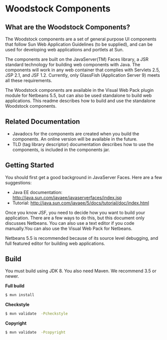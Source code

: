 # Woodstock Components

## What are the Woodstock Components?

The Woodstock components are a set of general purpose UI components
that follow Sun Web Application Guidelines (to be supplied), and can be
used for developing web applications and portlets at Sun.

The components are built on the JavaServer(TM) Faces library, a JSR standard
 technology for building web components with Java. The components will work in
 any web container that complies with Servlets 2.5, JSP 2.1, and JSF 1.2.
Currently, only GlassFish (Application Server 9) meets all these requirements.

The Woodstock components are available in the Visual Web Pack plugin module for
 Netbeans 5.5, but can also be used standalone to build web applications. This
 readme describes how to build and use the standalone Woodstock components.

## Related Documentation

 - Javadocs for the components are created when you build the
components. An online version will be available in the future.
 - TLD (tag library descriptor) documentation describes how to use the
 components, is included in the components jar.


## Getting Started

You should first get a good background in JavaServer Faces. Here are a few
 suggestions:

 - Java EE documentation: http://java.sun.com/javaee/javaserverfaces/index.jsp
 - Tutorial: http://java.sun.com/javaee/5/docs/tutorial/doc/index.html

Once you know JSF, you need to decide how you want to build your application.
 There are a few ways to do this, but this document only discusses Netbeans. You
 can also use a text editor if you code manually.You can also use the Visual
 Web Pack for Netbeans.

Netbeans 5.5 is recommended because of its source level debugging, and full
featured editor for building web applications.

## Build

You must build using JDK 8. You also need Maven. We recommend 3.5 or
 newer.

**Full build**
```bash
$ mvn install
```

**Checkstyle**
```bash
$ mvn validate  -Pcheckstyle
```

**Copyright**

```bash
$ mvn validate  -Pcopyright
```